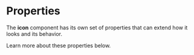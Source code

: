 # Properties

The **icon** component has its own set of properties that can extend how it looks and its behavior. 

Learn more about these properties below.
